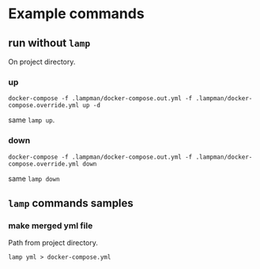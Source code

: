 
Example commands
================

run without `lamp`
----------------

On project directory.

### up

    docker-compose -f .lampman/docker-compose.out.yml -f .lampman/docker-compose.override.yml up -d

same `lamp up`.

### down

    docker-compose -f .lampman/docker-compose.out.yml -f .lampman/docker-compose.override.yml down

same `lamp down`

`lamp` commands samples
-----------------------
### make merged yml file

Path from project directory.

    lamp yml > docker-compose.yml
